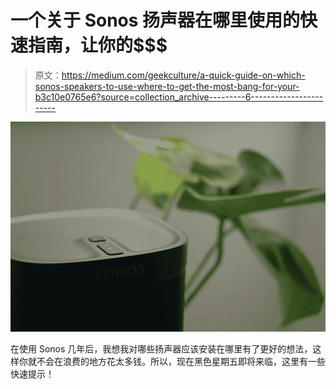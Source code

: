 # 一个关于 Sonos 扬声器在哪里使用的快速指南，让你的$$$

> 原文：<https://medium.com/geekculture/a-quick-guide-on-which-sonos-speakers-to-use-where-to-get-the-most-bang-for-your-b3c10e0765e6?source=collection_archive---------6----------------------->

![](img/99425b9085b8a491f820dc1752963da2.png)

在使用 Sonos 几年后，我想我对哪些扬声器应该安装在哪里有了更好的想法，这样你就不会在浪费的地方花太多钱。所以，现在黑色星期五即将来临，这里有一些快速提示！